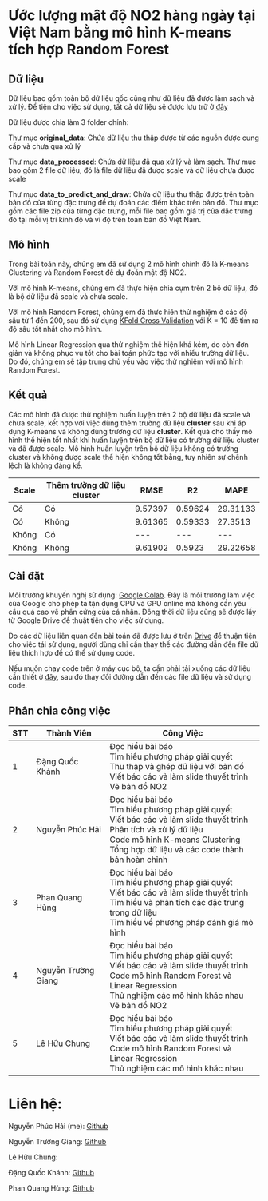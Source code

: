 # Ước lượng mật độ NO2 hàng ngày tại Việt Nam bằng mô hình K-means tích hợp Random Forest

## Dữ liệu
Dữ liệu bao gồm toàn bộ dữ liệu gốc cũng như dữ liệu đã được làm sạch và xử lý. Để tiện cho việc sử dụng, tất cả dữ liệu sẽ được lưu trữ ở [đây](https://drive.google.com/drive/folders/1uoh64dOepEHd9GR2ZywnCo-8zqMSg5Qn)

Dữ liệu được chia làm 3 folder chính:

Thư mục **original_data**: Chứa dữ liệu thu thập được từ các nguồn được cung cấp và chưa qua xử lý

Thư mục **data_processed**: Chứa dữ liệu đã qua xử lý và làm sạch. Thư mục bao gồm 2 file dữ liệu, đó là file dữ liệu đã được scale và dữ liệu chưa được scale

Thư mục **data_to_predict_and_draw**: Chứa dữ liệu thu thập được trên toàn bản đồ của từng đặc trưng để dự đoán các điểm khác trên bản đồ. Thư mục gồm các file zip của từng đặc trưng, mỗi file bao gồm giá trị của đặc trưng đó tại mỗi vị trí kinh độ và vĩ độ trên toàn bản đồ Việt Nam.

## Mô hình
Trong bài toán này, chúng em đã sử dụng 2 mô hình chính đó là K-means Clustering và Random Forest để dự đoán mật độ NO2. 

Với mô hình K-means, chúng em đã thực hiện chia cụm trên 2 bộ dữ liệu, đó là bộ dữ liệu đã scale và chưa scale.

Với mô hình Random Forest, chúng em đã thực hiên thử nghiệm ở các độ sâu từ 1 đến 200, sau đó sử dụng [KFold Cross Validation](https://machinelearningmastery.com/k-fold-cross-validation/) với K = 10 để tìm ra độ sâu tốt nhất cho mô hình.

Mô hình Linear Regression qua thử nghiệm thể hiện khá kém, do còn đơn giản và không phục vụ tốt cho bài toán phức tạp với nhiều trường dữ liệu. Do đó, chúng em sẽ tập trung chủ yếu vào việc thử nghiệm với mô hình Random Forest.

## Kết quả 
Các mô hình đã được thử nghiệm huấn luyện trên 2 bộ dữ liệu đã scale và chưa scale, kết hợp với việc dùng thêm trường dữ liệu **cluster** sau khi áp dụng K-means và không dùng trường dữ liệu **cluster**. Kết quả cho thấy mô hình thể hiện tốt nhất khi huấn luyện trên bộ dữ liệu có trường dữ liệu cluster và đã được scale. Mô hình huấn luyện trên bộ dữ liệu không có trường cluster và không được scale thể hiện không tốt bằng, tuy nhiên sự chênh lệch là không đáng kể. 

Scale | Thêm trường dữ liệu cluster | RMSE | R2 | MAPE
--- | --- | --- | --- |--- 
Có | Có | 9.57397 | 0.59624 | 29.31133
Có | Không | 9.61365 | 0.59333 | 27.3513
Không| Có | --- | --- | ---
Không | Không | 9.61902 | 0.5923| 29.22658

## Cài đặt
Môi trường khuyến nghị sử dụng: [Google Colab](https://colab.research.google.com/notebooks/). Đây là môi trường làm việc của Google cho phép ta tận dụng CPU và GPU online mà không cần yêu cầu quá cao về phần cứng của cá nhân. Đồng thời dữ liệu cũng sẽ được lấy từ Google Drive để thuật tiện cho việc sử dụng. 

Do các dữ liệu liên quan đến bài toán đã được lưu ở trên [Drive](https://drive.google.com/drive/folders/1uoh64dOepEHd9GR2ZywnCo-8zqMSg5Qn) để thuận tiện cho việc tái sử dụng, người dùng chỉ cần thay thế các đường dẫn đến file dữ liệu thích hợp để có thể sử dụng code.

Nếu muốn chạy code trên ở máy cục bộ, ta cần phải tải xuống các dữ liệu cần thiết ở [đây](https://drive.google.com/drive/folders/1uoh64dOepEHd9GR2ZywnCo-8zqMSg5Qn), sau đó thay đổi đường dẫn đến các file dữ liệu và sử dụng code.

## Phân chia công việc

| STT | Thành Viên          | Công Việc                                                                                                                                                                                                            |
|-----|---------------------|----------------------------------------------------------------------------------------------------------------------------------------------------------------------------------------------------------------------|
| 1   | Đặng Quốc Khánh     | Đọc hiểu bài báo  <br>Tìm hiểu phương pháp giải quyết  <br>Thu thập và ghép dữ liệu với bản đồ  <br>Viết báo cáo và làm slide thuyết trình  <br>Vẽ bản đồ NO2                                           |
| 2   | Nguyễn Phúc Hải     | Đọc hiểu bài báo <br>Tìm hiểu phương pháp giải quyết <br>Viết báo cáo và làm slide thuyết trình <br>Phân tích và xử lý dữ liệu <br> Code mô hình K-means Clustering <br>Tổng hợp dữ liệu và các code thành bản hoàn chỉnh |
| 3   | Phan Quang Hùng     | Đọc hiểu bài báo <br>Tìm hiểu phương pháp giải quyết <br>Viết báo cáo và làm slide thuyết trình <br>Tìm hiểu và phân tích các đặc trưng trong dữ liệu <br>Tìm hiểu về phương pháp đánh giá mô hình                   |
| 4   | Nguyễn Trường Giang | Đọc hiểu bài báo <br>Tìm hiểu phương pháp giải quyết <br>Viết báo cáo và làm slide thuyết trình <br>Code mô hình Random Forest và Linear Regression <br>Thử nghiệm các mô hình khác nhau <br> Vẽ bản đồ NO2               |
| 5   | Lê Hữu Chung        | Đọc hiểu bài báo <br>Tìm hiểu phương pháp giải quyết <br>Viết báo cáo và làm slide thuyết trình <br>Code mô hình Random Forest và Linear Regression <br>Thử nghiệm các mô hình khác nhau                             |                      |

# Liên hệ:
Nguyễn Phúc Hải (me): [Github](https://github.com/HaiNguyen2903)

Nguyễn Trường Giang: [Github](https://github.com/ntg552000)

Lê Hữu Chung: 

Đặng Quốc Khánh: [Github](https://github.com/snowiceheart2000)

Phan Quang Hùng: [Github](https://github.com/phanquanghung)
